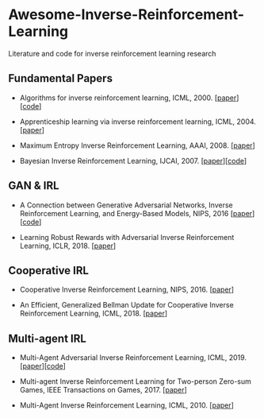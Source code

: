 # Awesome-Inverse-Reinforcement-Learning

 Literature and code for inverse reinforcement learning research 

## Fundamental Papers

- Algorithms for inverse reinforcement learning, ICML, 2000. \[[paper](http://ai.stanford.edu/~ang/papers/icml00-irl.pdf)\]\[[code](https://github.com/yrlu/irl-imitation)\]

- Apprenticeship learning via inverse reinforcement learning, ICML, 2004.  \[[paper](http://people.eecs.berkeley.edu/~russell/classes/cs294/s11/readings/Abbeel+Ng:2004.pdf)\]

- Maximum Entropy Inverse Reinforcement Learning, AAAI, 2008. \[[paper](http://new.aaai.org/Papers/AAAI/2008/AAAI08-227.pdf)\]

- Bayesian Inverse Reinforcement Learning, IJCAI, 2007. \[[paper](https://www.aaai.org/Papers/IJCAI/2007/IJCAI07-416.pdf)\]\[[code](https://github.com/yrlu/irl-imitation)\]


## GAN & IRL

- A Connection between Generative Adversarial Networks, Inverse Reinforcement Learning, and Energy-Based Models, NIPS, 2016  \[[paper](https://arxiv.org/abs/1611.03852)\]\[[code](https://github.com/hsilva664/nstep_airl)\]

- Learning Robust Rewards with Adversarial Inverse Reinforcement Learning, ICLR, 2018. \[[paper](https://arxiv.org/abs/1710.11248)\]

## Cooperative IRL
- Cooperative Inverse Reinforcement Learning, NIPS, 2016. \[[paper](https://papers.nips.cc/paper/6420-cooperative-inverse-reinforcement-learning)\]

- An Efficient, Generalized Bellman Update for Cooperative Inverse Reinforcement Learning, ICML, 2018. \[[paper](https://people.eecs.berkeley.edu/~anca/papers/efficientCIRL_ICML.pdf)\]

## Multi-agent IRL
- Multi-Agent Adversarial Inverse Reinforcement Learning, ICML, 2019. \[[paper](http://proceedings.mlr.press/v97/yu19e.html)\]\[[code](https://github.com/ermongroup/MA-AIRL)\]

- Multi-agent Inverse Reinforcement Learning for Two-person
Zero-sum Games, IEEE Transactions on Games, 2017. \[[paper](https://ieeexplore.ieee.org/document/7873274)\]


- Multi-Agent Inverse Reinforcement Learning, ICML, 2010. \[[paper](https://www.researchgate.net/profile/Kristian_Kersting/publication/221226307_Multi-Agent_Inverse_Reinforcement_Learning/links/004635204c5c3485e4000000/Multi-Agent-Inverse-Reinforcement-Learning.pdf)\]